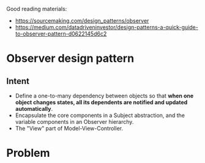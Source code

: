 Good reading materials: 
- https://sourcemaking.com/design_patterns/observer 
- https://medium.com/datadriveninvestor/design-patterns-a-quick-guide-to-observer-pattern-d0622145d6c2


# Observer design pattern
## Intent
- Define a one-to-many dependency between objects so that **when one object changes states, all its dependents are notified and updated automatically**.
- Encapsulate the core components in a Subject abstraction, and the variable components in an Observer hierarchy.
- The "View" part of Model-View-Controller.

# Problem
